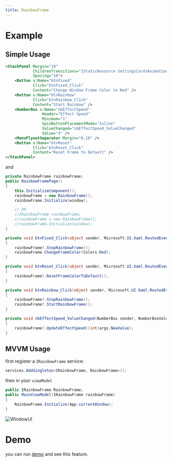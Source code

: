 ```yaml
---
title: RainbowFrame
---
```


# Example

## Simple Usage

```xml
<StackPanel Margin="10"
            ChildrenTransitions="{StaticResource SettingsCardsAnimations}"
            Spacing="10">
    <Button x:Name="btnFixed"
            Click="btnFixed_Click"
            Content="Change Window Frame Color to Red" />
    <Button x:Name="btnRainbow"
            Click="btnRainbow_Click"
            Content="Start Rainbow" />
    <NumberBox x:Name="nbEffectSpeed"
                Header="Effect Speed"
                Minimum="1"
                SpinButtonPlacementMode="Inline"
                ValueChanged="nbEffectSpeed_ValueChanged"
                Value="4" />
    <MenuFlyoutSeparator Margin="0,10" />
    <Button x:Name="btnReset"
            Click="btnReset_Click"
            Content="Reset Frame to Default" />
</StackPanel>
```

and

```cs
private RainbowFrame rainbowFrame;
public RainbowFramePage()
{
    this.InitializeComponent();
    rainbowFrame = new RainbowFrame();
    rainbowFrame.Initialize(window);

    // OR
    //IRainbowFrame rainbowFrame;
    //rainbowFrame = new RainbowFrame();
    //rainbowFrame.Initialize(window);
}

private void btnFixed_Click(object sender, Microsoft.UI.Xaml.RoutedEventArgs e)
{
    rainbowFrame?.StopRainbowFrame();
    rainbowFrame.ChangeFrameColor(Colors.Red);
}

private void btnReset_Click(object sender, Microsoft.UI.Xaml.RoutedEventArgs e)
{
    rainbowFrame?.ResetFrameColorToDefault();
}

private void btnRainbow_Click(object sender, Microsoft.UI.Xaml.RoutedEventArgs e)
{
    rainbowFrame?.StopRainbowFrame();
    rainbowFrame?.StartRainbowFrame();
}

private void nbEffectSpeed_ValueChanged(NumberBox sender, NumberBoxValueChangedEventArgs args)
{
    rainbowFrame?.UpdateEffectSpeed((int)args.NewValue);
}
```

## MVVM Usage
first register a `IRainbowFrame` service:
```cs
services.AddSingleton<IRainbowFrame, RainbowFrame>();
```
then in your `viewModel`


```cs
public IRainbowFrame RainbowFrame;
public MainViewModel(IRainbowFrame rainbowFrame)
{
    RainbowFrame.Initialize(App.currentWindow);
}
```

![WindowUI](https://raw.githubusercontent.com/WindowUIOrg/Resources/main/SettingsUI/RainbowFrame.gif)

# Demo
you can run [demo](https://github.com/WindowUIOrg/WindowUI) and see this feature.
